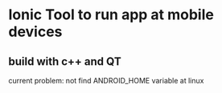# Ionic Tool to run app at mobile devices #


## build with c++ and QT ##


current problem: not find ANDROID_HOME variable at linux
